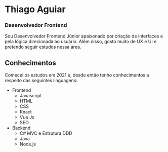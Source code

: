 # Thiago Aguiar
### Desenvolvedor Frontend
Sou Desenvolvedor Frontend Júnior apaixonado por criação de interfaces e pela lógica direcionada ao usuário. Além disso, gosto muito de UX e UI e pretendo seguir estudos nessa área.

## Conhecimentos
Comecei os estudos em 2021 e, desde então tenho conhecimentos a respeito das seguintes linguagens:
- Frontend
    - Javascript
    - HTML 
    - CSS
    - React
    - Vue Js
    - SEO
- Backend
    - C# MVC e Estrutura DDD
    - Java
    - Node.js

